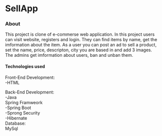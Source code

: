 # SellApp
<h3>About </h3>
This project is clone of e-commerse web application. In this project users can visit website, registers and login. They can find items by name, get the imformation about the item. As a user you can post an ad to sell a product, set the name, price, descripton, city you are based in and add 3 images.
The admins get imformation about users, ban and unban them.
<h4>Technologies used</h4>
Front-End Development: <br>
-HTML <br>

Back-End Development: <br>
-Java <br>
Spring Framweork <br>
-Spring Boot <br>
-Sprong Security <br>
-Hibernate <br>
Database: <br>
MySql
